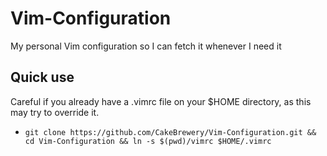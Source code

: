 # Vim-Configuration
My personal Vim configuration so I can fetch it whenever I need it


## Quick use
Careful if you already have a .vimrc file on your $HOME directory, as this may try to override it. 

* `git clone https://github.com/CakeBrewery/Vim-Configuration.git && cd Vim-Configuration && ln -s $(pwd)/vimrc $HOME/.vimrc`
